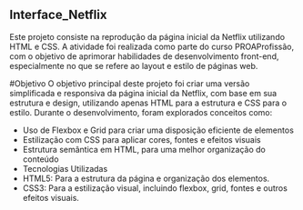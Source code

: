 ## Interface_Netflix
 Este projeto consiste na reprodução da página inicial da Netflix utilizando HTML e CSS. A atividade foi realizada como parte do curso PROAProfissão, com o objetivo de aprimorar habilidades de desenvolvimento front-end, especialmente no que se refere ao layout e estilo de páginas web.

#Objetivo
O objetivo principal deste projeto foi criar uma versão simplificada e responsiva da página inicial da Netflix, com base em sua estrutura e design, utilizando apenas HTML para a estrutura e CSS para o estilo. Durante o desenvolvimento, foram explorados conceitos como:

- Uso de Flexbox e Grid para criar uma disposição eficiente de elementos
- Estilização com CSS para aplicar cores, fontes e efeitos visuais
- Estrutura semântica em HTML, para uma melhor organização do conteúdo
- Tecnologias Utilizadas
- HTML5: Para a estrutura da página e organização dos elementos.
- CSS3: Para a estilização visual, incluindo flexbox, grid, fontes e outros efeitos visuais.
